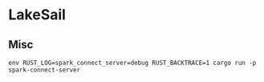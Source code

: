 # LakeSail

## Misc

```shell
env RUST_LOG=spark_connect_server=debug RUST_BACKTRACE=1 cargo run -p spark-connect-server
```


